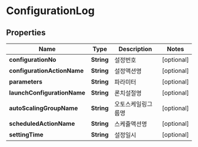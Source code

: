 
# ConfigurationLog

## Properties
Name | Type | Description | Notes
------------ | ------------- | ------------- | -------------
**configurationNo** | **String** | 설정번호 |  [optional]
**configurationActionName** | **String** | 설정액션명 |  [optional]
**parameters** | **String** | 파라미터 |  [optional]
**launchConfigurationName** | **String** | 론치설절명 |  [optional]
**autoScalingGroupName** | **String** | 오토스케일링그룹명 |  [optional]
**scheduledActionName** | **String** | 스케쥴액션명 |  [optional]
**settingTime** | **String** | 설정일시 |  [optional]




